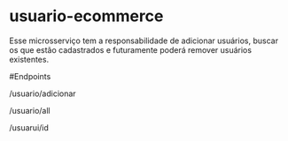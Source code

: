 # usuario-ecommerce
Esse microsserviço tem a responsabilidade de adicionar usuários, buscar os que estão cadastrados e futuramente poderá remover usuários existentes.

#Endpoints

/usuario/adicionar

/usuario/all

/usuarui/id

